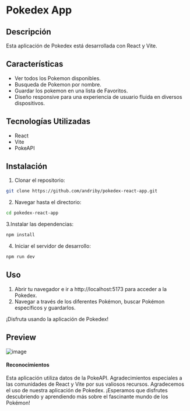 

# Pokedex App
## Descripción
Esta aplicación de Pokedex está desarrollada con React y Vite.

## Características
- Ver todos los Pokemon disponibles. 
- Busqueda de Pokemon por nombre.
- Guardar los pokemon en una lista de Favoritos.
- Diseño responsive para una experiencia de usuario fluida en diversos dispositivos.
## Tecnologías Utilizadas
- React
- Vite
- PokeAPI
## Instalación
1. Clonar el repositorio:
```bash
git clone https://github.com/andriby/pokedex-react-app.git
```
2. Navegar hasta el directorio:

```bash
cd pokedex-react-app
```

3.Instalar las dependencias:

```bash
npm install
```

4. Iniciar el servidor de desarrollo:
```bash
npm run dev
```
   
## Uso
1. Abrir tu navegador e ir a http://localhost:5173 para acceder a la Pokedex. 
2. Navegar a través de los diferentes Pokémon, buscar Pokémon específicos y guardarlos.
   
¡Disfruta usando la aplicación de Pokedex!

## Preview

![image](https://github.com/andriby/pokedex-react-app/assets/113264010/746647f6-feae-4da5-803e-d0f3ba0dd4d5)


#### Reconocimientos
Esta aplicación utiliza datos de la PokeAPI.
Agradecimientos especiales a las comunidades de React y Vite por sus valiosos recursos.
Agradecemos el uso de nuestra aplicación de Pokedex. ¡Esperamos que disfrutes descubriendo y aprendiendo más sobre el fascinante mundo de los Pokémon!
